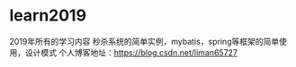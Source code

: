 # learn2019
2019年所有的学习内容
秒杀系统的简单实例，mybatis，spring等框架的简单使用，设计模式
个人博客地址：https://blog.csdn.net/liman65727
